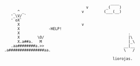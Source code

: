                                                     ____
                                         v        _(    )
        _ ^ _                          v         (___(__)
       '_\V/ `
       ' oX`
          X                            v
          X             -HELP!
          X                                                 .
          X        \O/                                      |\
          X.a##a.   M                                       |_\
       .aa########a.>>                                    __|__
    .a################aa.                                 \   /
~~~~~~~~~~~~~~~~~~~~~~~~~~~~~~~~~~~~~~~~~~~~~~~~~~~~~~~~~~~~~~~~~~~~
                                                 liorojas.
